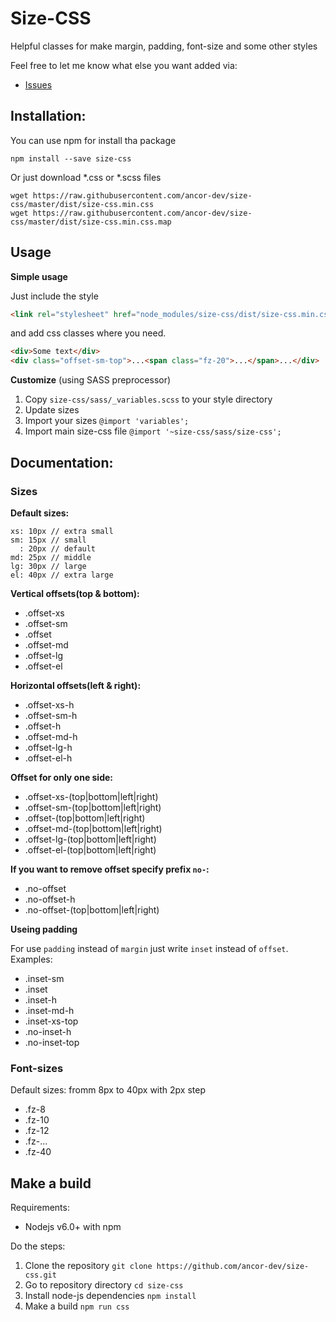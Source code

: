 # Size-CSS
Helpful classes for make margin, padding, font-size and some other styles


Feel free to let me know what else you want added via:

- [Issues](https://github.com/ancor-dev/size-css/issues)

## Installation:

You can use npm for install tha package

    npm install --save size-css

Or just download *.css or *.scss files
    
    wget https://raw.githubusercontent.com/ancor-dev/size-css/master/dist/size-css.min.css
    wget https://raw.githubusercontent.com/ancor-dev/size-css/master/dist/size-css.min.css.map
    
## Usage

**Simple usage**

Just include the style
```html
<link rel="stylesheet" href="node_modules/size-css/dist/size-css.min.css">
```

and add css classes where you need.
```html
<div>Some text</div>
<div class="offset-sm-top">...<span class="fz-20">...</span>...</div>
```

**Customize** (using SASS preprocessor)

1. Copy `size-css/sass/_variables.scss` to your style directory
2. Update sizes
3. Import your sizes `@import 'variables';`
4. Import main size-css file `@import '~size-css/sass/size-css';`


## Documentation:

### Sizes

**Default sizes:**

    xs: 10px // extra small
    sm: 15px // small
      : 20px // default
    md: 25px // middle
    lg: 30px // large
    el: 40px // extra large

**Vertical offsets(top & bottom):**

- .offset-xs
- .offset-sm
- .offset
- .offset-md
- .offset-lg
- .offset-el

**Horizontal offsets(left & right):**

- .offset-xs-h
- .offset-sm-h
- .offset-h
- .offset-md-h
- .offset-lg-h
- .offset-el-h

**Offset for only one side:**

- .offset-xs-(top|bottom|left|right)
- .offset-sm-(top|bottom|left|right)
- .offset-(top|bottom|left|right)
- .offset-md-(top|bottom|left|right)
- .offset-lg-(top|bottom|left|right)
- .offset-el-(top|bottom|left|right)

**If you want to remove offset specify prefix `no-`:**

- .no-offset
- .no-offset-h
- .no-offset-(top|bottom|left|right)

**Useing padding**

For use `padding` instead of `margin` just write `inset` instead of `offset`.  
Examples:

- .inset-sm
- .inset
- .inset-h
- .inset-md-h
- .inset-xs-top
- .no-inset-h
- .no-inset-top

### Font-sizes
Default sizes: fromm 8px to 40px with 2px step

- .fz-8
- .fz-10
- .fz-12
- .fz-...
- .fz-40

## Make a build

Requirements:

- Nodejs v6.0+ with npm

Do the steps:

1. Clone the repository `git clone https://github.com/ancor-dev/size-css.git`
2. Go to repository directory `cd size-css`
3. Install node-js dependencies `npm install`
4. Make a build `npm run css`

